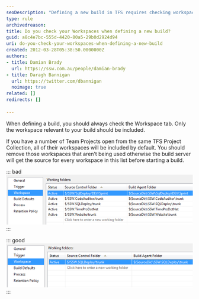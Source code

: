 ```yaml
---
seoDescription: "Defining a new build in TFS requires checking workspaces to ensure only relevant files are included."
type: rule
archivedreason: 
title: Do you check your Workspaces when defining a new build?
guid: a8c4e7bc-555d-4420-80a5-29b0d2924d94
uri: do-you-check-your-workspaces-when-defining-a-new-build
created: 2012-03-28T05:38:50.0000000Z
authors:
- title: Damian Brady
  url: https://ssw.com.au/people/damian-brady
- title: Daragh Bannigan
  url: https://twitter.com/dbannigan
  noimage: true 
related: []
redirects: []

---
```


When defining a build, you should always check the Workspace tab. Only the workspace relevant to your build should be included.

<!--endintro-->

If you have a number of Team Projects open from the same TFS Project Collection, all of their workspaces will be included by default.  You should remove those workspaces that aren’t being used otherwise the build server will get the source for every workspace in this list before starting a build.


::: bad
![Figure: Bad example – Several workspaces from other team projects are included by default](bad_workspace.png)
:::

::: good
![Figure: Good example – Only the relevant workspace has been included in this build definition](good_workspace.png)
:::
